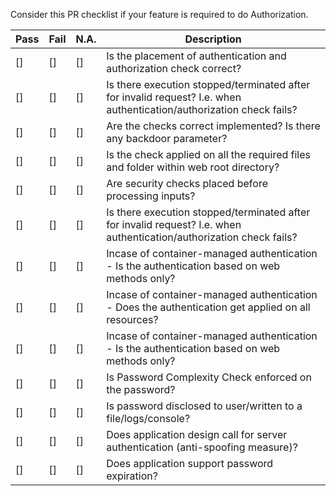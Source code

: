 Consider this PR checklist if your feature is required to do Authorization.

| Pass | Fail | N.A. | Description |
| --- | --- | ---| --- |
| [] | [] | [] | Is the placement of authentication and authorization check correct? | 
| [] | [] | [] |Is there execution stopped/terminated after for invalid request? I.e. when authentication/authorization check fails? |
| [] | [] | [] |Are the checks correct implemented? Is there any backdoor parameter? |
| [] | [] | [] |Is the check applied on all the required files and folder within web root directory? |
| [] | [] | [] |Are security checks placed before processing inputs? |
| [] | [] | [] |Is there execution stopped/terminated after for invalid request? I.e. when authentication/authorization check fails? |
| [] | [] | [] |Incase of container-managed authentication - Is the authentication based on web methods only? |
| [] | [] | [] |Incase of container-managed authentication - Does the authentication get applied on all resources? |
| [] | [] | [] |Incase of container-managed authentication - Is the authentication based on web methods only? |
| [] | [] | [] |Is Password Complexity Check enforced on the password? |
| [] | [] | [] |Is password disclosed to user/written to a file/logs/console? |
| [] | [] | [] |Does application design call for server authentication (anti-spoofing measure)? 
| [] | [] | [] |Does application support password expiration? |

